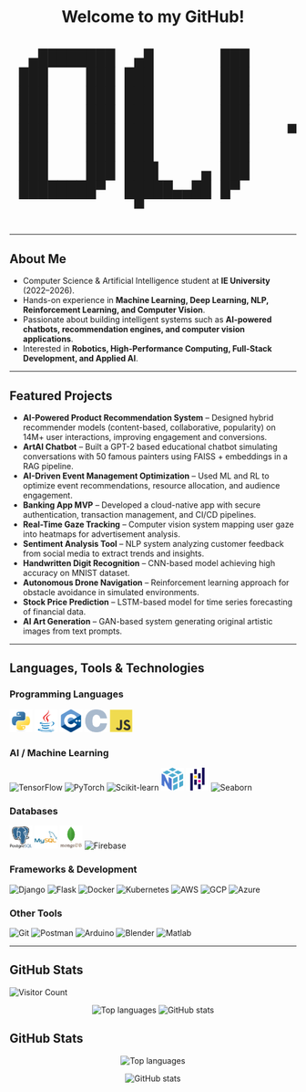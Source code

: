 <h1 align="center">Welcome to my GitHub!</h1>
<h1 align="center">
<pre>
  ▄████████  ▄█       ███       ▄████████    ▄████████ 
 ███    ███ ███       ███      ███    ███   ███    ███ 
 ███    ███ ███       ███      ███    █▀    ███    ███ 
 ███    ███ ███       ███     ▄███▄▄▄      ▄███▄▄▄▄██▀ 
 ███    ███ ███       ███    ▀▀███▀▀▀     ▀▀███▀▀▀▀▀   
 ███    ███ ███       ███      ███    █▄    ███    █▄  
 ███    ███ ███▌    ▄ ███      ███    ███   ███    ███ 
 ████████▀  █████▄▄██ █▀       ██████████   ██████████ 
             ▀                                      
</pre>
</h1>

---

## About Me
- Computer Science & Artificial Intelligence student at **IE University** (2022–2026).  
- Hands-on experience in **Machine Learning, Deep Learning, NLP, Reinforcement Learning, and Computer Vision**.  
- Passionate about building intelligent systems such as **AI-powered chatbots, recommendation engines, and computer vision applications**.  
- Interested in **Robotics, High-Performance Computing, Full-Stack Development, and Applied AI**.  

---

## Featured Projects
- **AI-Powered Product Recommendation System** – Designed hybrid recommender models (content-based, collaborative, popularity) on 14M+ user interactions, improving engagement and conversions.  
- **ArtAI Chatbot** – Built a GPT-2 based educational chatbot simulating conversations with 50 famous painters using FAISS + embeddings in a RAG pipeline.  
- **AI-Driven Event Management Optimization** – Used ML and RL to optimize event recommendations, resource allocation, and audience engagement.  
- **Banking App MVP** – Developed a cloud-native app with secure authentication, transaction management, and CI/CD pipelines.  
- **Real-Time Gaze Tracking** – Computer vision system mapping user gaze into heatmaps for advertisement analysis.  
- **Sentiment Analysis Tool** – NLP system analyzing customer feedback from social media to extract trends and insights.  
- **Handwritten Digit Recognition** – CNN-based model achieving high accuracy on MNIST dataset.  
- **Autonomous Drone Navigation** – Reinforcement learning approach for obstacle avoidance in simulated environments.  
- **Stock Price Prediction** – LSTM-based model for time series forecasting of financial data.  
- **AI Art Generation** – GAN-based system generating original artistic images from text prompts.  

---

## Languages, Tools & Technologies

### Programming Languages
<p>
<img src="https://raw.githubusercontent.com/devicons/devicon/master/icons/python/python-original.svg" alt="Python" width="40" height="40"/>
<img src="https://raw.githubusercontent.com/devicons/devicon/master/icons/java/java-original.svg" alt="Java" width="40" height="40"/>
<img src="https://raw.githubusercontent.com/devicons/devicon/master/icons/cplusplus/cplusplus-original.svg" alt="C++" width="40" height="40"/>
<img src="https://raw.githubusercontent.com/devicons/devicon/master/icons/c/c-original.svg" alt="C" width="40" height="40"/>
<img src="https://raw.githubusercontent.com/devicons/devicon/master/icons/javascript/javascript-original.svg" alt="JavaScript" width="40" height="40"/>
</p>

### AI / Machine Learning
<p>
<img src="https://www.vectorlogo.zone/logos/tensorflow/tensorflow-icon.svg" alt="TensorFlow" width="40" height="40"/>
<img src="https://www.vectorlogo.zone/logos/pytorch/pytorch-icon.svg" alt="PyTorch" width="40" height="40"/>
<img src="https://upload.wikimedia.org/wikipedia/commons/0/05/Scikit_learn_logo_small.svg" alt="Scikit-learn" width="40" height="40"/>
<img src="https://raw.githubusercontent.com/devicons/devicon/master/icons/numpy/numpy-original.svg" alt="NumPy" width="40" height="40"/>
<img src="https://raw.githubusercontent.com/devicons/devicon/master/icons/pandas/pandas-original.svg" alt="Pandas" width="40" height="40"/>
<img src="https://seaborn.pydata.org/_images/logo-mark-lightbg.svg" alt="Seaborn" width="40" height="40"/>
</p>

### Databases
<p>
<img src="https://raw.githubusercontent.com/devicons/devicon/master/icons/postgresql/postgresql-original-wordmark.svg" alt="PostgreSQL" width="40" height="40"/>
<img src="https://raw.githubusercontent.com/devicons/devicon/master/icons/mysql/mysql-original-wordmark.svg" alt="MySQL" width="40" height="40"/>
<img src="https://raw.githubusercontent.com/devicons/devicon/master/icons/mongodb/mongodb-original-wordmark.svg" alt="MongoDB" width="40" height="40"/>
<img src="https://www.vectorlogo.zone/logos/firebase/firebase-icon.svg" alt="Firebase" width="40" height="40"/>
</p>

### Frameworks & Development
<p>
<img src="https://cdn.worldvectorlogo.com/logos/django.svg" alt="Django" width="40" height="40"/>
<img src="https://www.vectorlogo.zone/logos/pocoo_flask/pocoo_flask-icon.svg" alt="Flask" width="40" height="40"/>
<img src="https://www.vectorlogo.zone/logos/docker/docker-icon.svg" alt="Docker" width="40" height="40"/>
<img src="https://www.vectorlogo.zone/logos/kubernetes/kubernetes-icon.svg" alt="Kubernetes" width="40" height="40"/>
<img src="https://www.vectorlogo.zone/logos/amazon_aws/amazon_aws-icon.svg" alt="AWS" width="40" height="40"/>
<img src="https://www.vectorlogo.zone/logos/google_cloud/google_cloud-icon.svg" alt="GCP" width="40" height="40"/>
<img src="https://www.vectorlogo.zone/logos/microsoft_azure/microsoft_azure-icon.svg" alt="Azure" width="40" height="40"/>
</p>

### Other Tools
<p>
<img src="https://www.vectorlogo.zone/logos/git-scm/git-scm-icon.svg" alt="Git" width="40" height="40"/>
<img src="https://www.vectorlogo.zone/logos/getpostman/getpostman-icon.svg" alt="Postman" width="40" height="40"/>
<img src="https://cdn.worldvectorlogo.com/logos/arduino-1.svg" alt="Arduino" width="40" height="40"/>
<img src="https://download.blender.org/branding/community/blender_community_badge_white.svg" alt="Blender" width="40" height="40"/>
<img src="https://upload.wikimedia.org/wikipedia/commons/2/21/Matlab_Logo.png" alt="Matlab" width="40" height="40"/>
</p>

---
## GitHub Stats
![Visitor Count](https://komarev.com/ghpvc/?username=ayayasminebelloum&label=Profile%20views&color=0e75b6&style=flat)

<p align="center">
  <img src="https://github-readme-stats.vercel.app/api/top-langs?username=ayayasminebelloum&show_icons=true&locale=en&layout=compact&theme=algolia" alt="Top languages"/>
  <img src="https://github-readme-stats.vercel.app/api?username=ayayasminebelloum&show_icons=true&locale=en&theme=algolia" alt="GitHub stats"/>
</p>

## GitHub Stats
<div align="center">
<p><img src="https://github-readme-stats.vercel.app/api/top-langs?username=ayayasminebelloum&show_icons=true&locale=en&layout=compact&theme=algolia" alt="Top languages"/></p>
<p><img src="https://github-readme-stats.vercel.app/api?username=ayayasminebelloum&show_icons=true&locale=en&theme=algolia" alt="GitHub stats"/></p>
</div>
